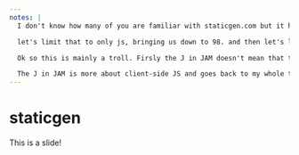 ```yaml
---
notes: |
  I don't know how many of you are familiar with staticgen.com but it has a list of all the static site generators out there. This list alone has 260 (but it seems way larger when you scroll :joy:)

  let's limit that to only js, bringing us down to 98. and then let's limit that down to projects with deploy to netlify buttons. that brings us to 24

  Ok so this is mainly a troll. Firsly the J in JAM doesn't mean that the static building part needs to be done in Javascript. The 3rd most popular static gen website is Hugo which is written in Go and even has a deploy to netlify button.

  The J in JAM is more about client-side JS and goes back to my whole thign about SPAs
---
```


# staticgen

This is a slide!
